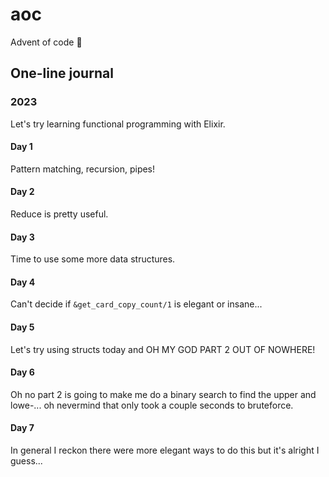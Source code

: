 # aoc

Advent of code 🎄

## One-line journal

### 2023

Let's try learning functional programming with Elixir.

#### Day 1

Pattern matching, recursion, pipes!

#### Day 2

Reduce is pretty useful.

#### Day 3

Time to use some more data structures.

#### Day 4

Can't decide if `&get_card_copy_count/1` is elegant or insane...

#### Day 5

Let's try using structs today and OH MY GOD PART 2 OUT OF NOWHERE!

#### Day 6

Oh no part 2 is going to make me do a binary search to find the upper and lowe-... oh nevermind that only took a couple seconds to bruteforce.

#### Day 7

In general I reckon there were more elegant ways to do this but it's alright I guess...

